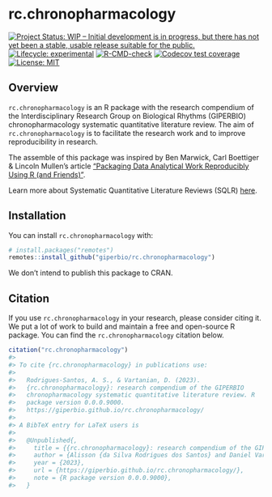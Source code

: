 
<!-- README.md is generated from README.Rmd. Please edit that file -->

# rc.chronopharmacology

<!-- badges: start -->

[![Project Status: WIP – Initial development is in progress, but there
has not yet been a stable, usable release suitable for the
public.](https://www.repostatus.org/badges/latest/wip.svg)](https://www.repostatus.org/#wip)
[![Lifecycle:
experimental](https://img.shields.io/badge/lifecycle-experimental-orange.svg)](https://lifecycle.r-lib.org/articles/stages.html#experimental)
[![R-CMD-check](https://github.com/giperbio/rc.chronopharmacology/workflows/R-CMD-check/badge.svg)](https://github.com/giperbio/rc.chronopharmacology/actions)
[![Codecov test
coverage](https://codecov.io/gh/giperbio/rc.chronopharmacology/branch/main/graph/badge.svg)](https://app.codecov.io/gh/giperbio/rc.chronopharmacology?branch=main)
[![License:
MIT](https://img.shields.io/badge/license-MIT-green)](https://choosealicense.com/licenses/mit/)
<!-- badges: end -->

## Overview

`rc.chronopharmacology` is an R package with the research compendium of
the Interdisciplinary Research Group on Biological Rhythms (GIPERBIO)
chronopharmacology systematic quantitative literature review. The aim of
`rc.chronopharmacology` is to facilitate the research work and to
improve reproducibility in research.

The assemble of this package was inspired by Ben Marwick, Carl Boettiger
& Lincoln Mullen’s article [“Packaging Data Analytical Work Reproducibly
Using R (and Friends)”](https://doi.org/10.1080/00031305.2017.1375986).

Learn more about Systematic Quantitative Literature Reviews (SQLR)
[here](https://www.griffith.edu.au/griffith-sciences/school-environment-science/research/systematic-quantitative-literature-review).

## Installation

You can install `rc.chronopharmacology` with:

``` r
# install.packages("remotes")
remotes::install_github("giperbio/rc.chronopharmacology")
```

We don’t intend to publish this package to CRAN.

## Citation

If you use `rc.chronopharmacology` in your research, please consider
citing it. We put a lot of work to build and maintain a free and
open-source R package. You can find the `rc.chronopharmacology` citation
below.

``` r
citation("rc.chronopharmacology")
#> 
#> To cite {rc.chronopharmacology} in publications use:
#> 
#>   Rodrigues-Santos, A. S., & Vartanian, D. (2023).
#>   {rc.chronopharmacology}: research compendium of the GIPERBIO
#>   chronopharmacology systematic quantitative literature review. R
#>   package version 0.0.0.9000.
#>   https://giperbio.github.io/rc.chronopharmacology/
#> 
#> A BibTeX entry for LaTeX users is
#> 
#>   @Unpublished{,
#>     title = {{rc.chronopharmacology}: research compendium of the GIPERBIO chronopharmacology systematic quantitative literature review},
#>     author = {Alisson {da Silva Rodrigues dos Santos} and Daniel Vartanian},
#>     year = {2023},
#>     url = {https://giperbio.github.io/rc.chronopharmacology/},
#>     note = {R package version 0.0.0.9000},
#>   }
```
